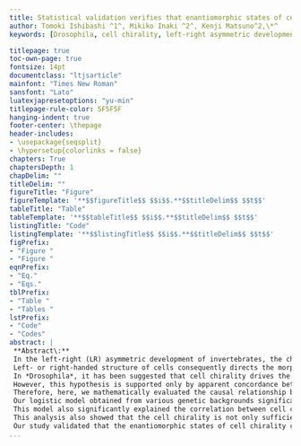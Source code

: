 ```yaml
---
title: Statistical validation verifies that enantiomorphic states of cell chirality are determinant dictating the left- or right-handed direction of the hindgut rotation in *Drosophila*
author: Tomoki Ishibashi ^1^, Mikiko Inaki ^2^, Kenji Matsuno^2,\*^
keywords: [Drosophila, cell chirality, left-right asymmetric development]

titlepage: true
toc-own-page: true
fontsize: 14pt
documentclass: "ltjsarticle"
mainfont: "Times New Roman"
sansfont: "Lato"
luatexjapresetoptions: "yu-min"
titlepage-rule-color: 5F5F5F
hanging-indent: true
footer-center: \thepage
header-includes:
- \usepackage{seqsplit}
- \hypersetup{colorlinks = false}
chapters: True
chaptersDepth: 1
chapDelim: ""
titleDelim: ""
figureTitle: "Figure"
figureTemplate: '**$$figureTitle$$ $$i$$.**$$titleDelim$$ $$t$$'
tableTitle: "Table"
tableTemplate: '**$$tableTitle$$ $$i$$.**$$titleDelim$$ $$t$$'
listingTitle: "Code"
listingTemplate: '**$$listingTitle$$ $$i$$.**$$titleDelim$$ $$t$$'
figPrefix:
- "Figure "
- "Figure "
eqnPrefix:
- "Eq."
- "Eqs."
tblPrefix:
- "Table "
- "Tables "
lstPrefix:
- "Code"
- "Codes"
abstract: |
 **Abstract\:**
 In the left-right (LR) asymmetric development of invertebrates, the chirality of cells (cell chirality) plays crucial roles.
 Left- or right-handed structure of cells consequently directs the morphogenesis with corresponding LR asymmetry.
 In *Drosophila*, it has been suggested that cell chirality drives the LR-asymmetric development of various organs including the embryonic hindgut.
 However, this hypothesis is supported only by apparent concordance between these two events and by computer simulations connecting them[@Taniguchi2011; @Inaki2018; @Hatori2014; @Sato2015; @Lebreton2018].
 Therefore, here, we mathematically evaluated the causal relationship between the cell chirality of the hindgut epithelial cells and the LR-directional rotation of the hindgut, which was postulated in previous studies.
 Our logistic model obtained from various genetic backgrounds significantly explained the correlation between the enantiomorphic states of cell chirality and the LR directionality of hindgut rotation.
 This model also significantly explained the correlation between cell chirality stochastically formed in advance in each individual living embryo and the LR-directionality of the following rotation, suggesting the irrelevance of modes how cell chirality is formed.
 This analysis also showed that the cell chirality is not only sufficient but also required for the LR-directional rotation.
 Our study validated that the enantiomorphic states of cell chirality causally defines the LR asymmetry of the hindgut rotation.
...
```


